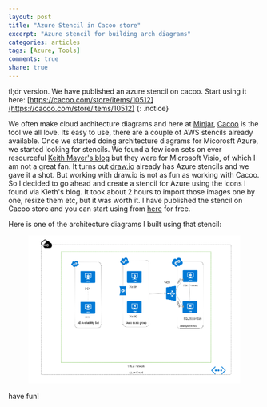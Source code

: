 ```yaml
---
layout: post
title: "Azure Stencil in Cacoo store"
excerpt: "Azure stencil for building arch diagrams"
categories: articles
tags: [Azure, Tools]
comments: true
share: true
---
```


tl;dr version. We have published an azure stencil on cacoo. Start using it here: [https://cacoo.com/store/items/10512](https://cacoo.com/store/items/10512)
{: .notice}

We often make cloud architecture diagrams and here at [Minjar](http://www.minjar.com/), [Cacoo](https://cacoo.com) is the tool we all love. Its easy to use, there are a couple of AWS stencils already available. Once we started doing architecture diagrams for Micorosft Azure, we started looking for stencils. We found a few icon sets on ever resourceful [Keith Mayer's blog](http://blogs.technet.com/b/keithmayer/archive/2014/10/06/tools-for-building-professional-cloud-architecture-diagrams.aspx) but they were for Microsoft Visio, of which I am not a great fan. It turns out [draw.io](draw.io) already has Azure stencils and we gave it a shot. But working with draw.io is not as fun as working with Cacoo. So I decided to go ahead and create a stencil for Azure using the icons I found via Kieth's blog. It took about 2 hours to import those images one by one, resize them etc, but it was worth it. I have published the stencil on Cacoo store and you can start using from [here](https://cacoo.com/store/items/10512) for free.

Here is one of the architecture diagrams I built using that stencil:

<figure>
	<img src="/images/AzureCacoo.png" alt="image">
</figure>  

have fun!